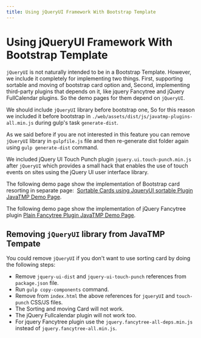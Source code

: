```yaml
---
title: Using jQueryUI Framework With Bootstrap Template
---
```

# Using jQueryUI Framework With Bootstrap Template
`jQueryUI` is not naturally intended to be in a Bootstrap Template. However, we include it completely for implementing two things.
First, supporting sortable and moving of bootstrap card option and, Second, implementing third-party plugins that depends on it,
like jquery Fancytree and jQuery FullCalendar plugins. So the demo pages for them depend on `jQueryUI`.

We should include `jQueryUI` library before bootstrap one, So for this reason we included it before bootstrap in
`./web/assets/dist/js/javatmp-plugins-all.min.js` during gulp's task `generate-dist`.

As we said before if you are not interested in this feature you can remove `jQueryUI` library in `gulpfile.js` file
and then re-generate dist folder again using `gulp generate-dist` command.

We included jQuery UI Touch Punch plugin `jquery.ui.touch-punch.min.js` after `jQueryUI` which provides a small hack
that enables the use of touch events on sites using the jQuery UI user interface library.

The following demo page show the implementation of Bootstrap card resorting in separate page: 
[Sortable Cards using JqueryUI sortable Plugin JavaTMP Demo Page](http://demo.javatmp.com/JavaTMP-Static-Ajax/#pages/custom-components/sortable-cards.html).

The following demo page show the implementation of jQuery Fancytree plugin
[Plain Fancytree Plugin JavaTMP Demo Page](http://demo.javatmp.com/JavaTMP-Static-Ajax/#pages/plugins/tree/fancytree/plain_fancytree.html).

Removing `jQueryUI` library from JavaTMP Tempate
------------------------------------------------

You could remove `jQueryUI` if you don't want to use sorting card by doing the following steps:
*   Remove `jquery-ui-dist` and `jquery-ui-touch-punch` references from `package.json` file.
*   Run `gulp copy-components` command.
*   Remove from `index.html` the above references for `jqueryUI` and `touch-punch` CSS/JS files.
*   The Sorting and moving Card will not work.
*   The jQuery Fullcalendar plugin will not work too.
*   For jquery Fancytree plugin use the `jquery.fancytree-all-deps.min.js` instead of `jquery.fancytree-all.min.js`.

